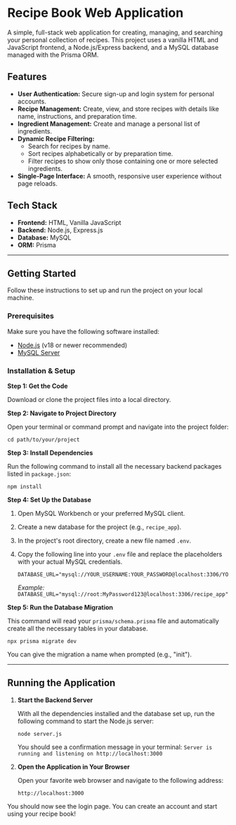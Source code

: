 # Recipe Book Web Application

A simple, full-stack web application for creating, managing, and searching your personal collection of recipes. This project uses a vanilla HTML and JavaScript frontend, a Node.js/Express backend, and a MySQL database managed with the Prisma ORM.

## Features

* **User Authentication:** Secure sign-up and login system for personal accounts.
* **Recipe Management:** Create, view, and store recipes with details like name, instructions, and preparation time.
* **Ingredient Management:** Create and manage a personal list of ingredients.
* **Dynamic Recipe Filtering:**
    * Search for recipes by name.
    * Sort recipes alphabetically or by preparation time.
    * Filter recipes to show only those containing one or more selected ingredients.
* **Single-Page Interface:** A smooth, responsive user experience without page reloads.

## Tech Stack

* **Frontend:** HTML, Vanilla JavaScript
* **Backend:** Node.js, Express.js
* **Database:** MySQL
* **ORM:** Prisma

---

## Getting Started

Follow these instructions to set up and run the project on your local machine.

### Prerequisites

Make sure you have the following software installed:

* [Node.js](https://nodejs.org/) (v18 or newer recommended)
* [MySQL Server](https://dev.mysql.com/downloads/mysql/)

### Installation & Setup

**Step 1: Get the Code**

Download or clone the project files into a local directory.

**Step 2: Navigate to Project Directory**

Open your terminal or command prompt and navigate into the project folder:

    cd path/to/your/project

**Step 3: Install Dependencies**

Run the following command to install all the necessary backend packages listed in `package.json`:

    npm install

**Step 4: Set Up the Database**

1.  Open MySQL Workbench or your preferred MySQL client.
2.  Create a new database for the project (e.g., `recipe_app`).
3.  In the project's root directory, create a new file named `.env`.
4.  Copy the following line into your `.env` file and replace the placeholders with your actual MySQL credentials.

        DATABASE_URL="mysql://YOUR_USERNAME:YOUR_PASSWORD@localhost:3306/YOUR_DATABASE_NAME"

    *Example:*
    `DATABASE_URL="mysql://root:MyPassword123@localhost:3306/recipe_app"`

**Step 5: Run the Database Migration**

This command will read your `prisma/schema.prisma` file and automatically create all the necessary tables in your database.

    npx prisma migrate dev

You can give the migration a name when prompted (e.g., "init").

---

## Running the Application

1.  **Start the Backend Server**

    With all the dependencies installed and the database set up, run the following command to start the Node.js server:

        node server.js

    You should see a confirmation message in your terminal:
    `Server is running and listening on http://localhost:3000`

2.  **Open the Application in Your Browser**

    Open your favorite web browser and navigate to the following address:

    `http://localhost:3000`

You should now see the login page. You can create an account and start using your recipe book!
